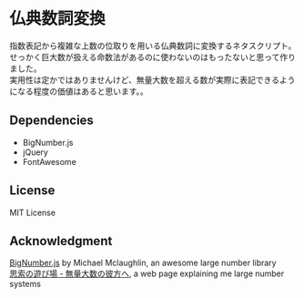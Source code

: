 # 仏典数詞変換
指数表記から複雑な上数の位取りを用いる仏典数詞に変換するネタスクリプト。  
せっかく巨大数が扱える命数法があるのに使わないのはもったないと思って作りました。  
実用性は定かではありませんけど、無量大数を超える数が実際に表記できるようになる程度の価値はあると思います。。

## Dependencies
- BigNumber.js
- jQuery
- FontAwesome

## License
MIT License

## Acknowledgment
[BigNumber.js](https://github.com/MikeMcl/bignumber.js) by Michael Mclaughlin, an awesome large number library  
[思索の遊び場 - 無量大数の彼方へ](http://www.sf.airnet.ne.jp/ts/language/largenumber.html), a web page explaining me large number systems
